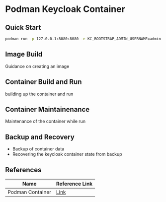 # Podman Keycloak Container

## Quick Start

```bash
podman run -p 127.0.0.1:8080:8080 -e KC_BOOTSTRAP_ADMIN_USERNAME=admin -e KC_BOOTSTRAP_ADMIN_PASSWORD=admin quay.io/keycloak/keycloak:26.0.7 start-dev
```

## Image Build

Guidance on creating an image

## Container Build and Run

building up the container and run

## Container Maintainenance

Maintenance of the container while run

## Backup and Recovery

- Backup of container data
- Recovering the keycloak container state from backup

## References

|Name| Reference Link |
|---|---|
| Podman Container | [Link](https://www.keycloak.org/getting-started/getting-started-podman) |
